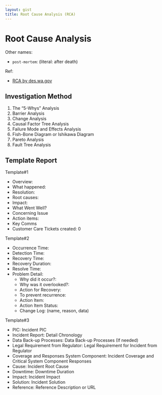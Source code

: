 ```yaml
---
layout: gist
title: Root Cause Analysis (RCA)
---
```


# Root Cause Analysis

Other names:
- `post-mortem`: (literal: after death)

Ref:
- [RCA by des.wa.gov](https://des.wa.gov/services/risk-management/about-risk-management/enterprise-risk-management/root-cause-analysis)

## Investigation Method

1. The “5-Whys” Analysis
2. Barrier Analysis
3. Change Analysis
4. Causal Factor Tree Analysis
5. Failure Mode and Effects Analysis
6. Fish-Bone Diagram or Ishikawa Diagram
7. Pareto Analysis
8. Fault Tree Analysis


## Template Report

Template#1
- Overview:
- What happened:
- Resolution:
- Root causes:
- Impact:
- What Went Well?
- Concerning Issue
- Action items:
- Key Comms
- Customer Care Tickets created: 0


Template#2
- Occurrence Time:
- Detection Time:
- Recovery Time:
- Recovery Duration:
- Resolve Time:
- Problem Detail:
  - Why did it occur?:
  - Why was it overlooked?:
  - Action for Recovery:
  - To prevent recurrence:
  - Action Item:
  - Action Item Status:
  - Change Log: (name, reason, data)


Template#3
- PIC: Incident PIC
- Incident Report: Detail Chronology
- Data Back-up Processes:	Data Back-up Processes (If needed)
- Legal Requirement from Regulator:	Legal Requirement for Incident from Regulator 
- Coverage and Responses System Component:	Incident Coverage and Critical System Component Responses
- Cause: Incident Root Cause
- Downtime: Downtime Duration
- Impact:	Incident Impact
- Solution:	Incident Solution
- Reference:	Reference Description or URL
